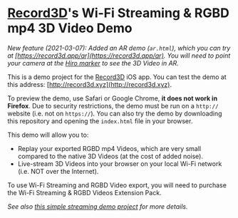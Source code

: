 # [Record3D](https://record3d.app)'s Wi-Fi Streaming & RGBD mp4 3D Video Demo

*New feature (2021-03-07): Added an AR demo (`ar.html`), which you can try at [https://record3d.app/ar](https://record3d.app/ar). You will need to point your camera at the [Hiro marker](https://stemkoski.github.io/AR-Examples/markers/hiro.png) to see the 3D Video in AR.*

This is a demo project for the [Record3D](https://record3d.app) iOS app. You can test the demo at this address: [http://record3d.xyz](http://record3d.xyz).

To preview the demo, use Safari or Google Chrome, **it does not work in Firefox**. Due to security restrictions, the demo must be run on a `http://` website (i.e. not on `https://`). You can also try the demo by downloading this repository and opening the `index.html` file in your browser.

This demo will allow you to:

- Replay your exported RGBD mp4 Videos, which are very small compared to the native 3D Videos (at the cost of added noise).
- Live-stream 3D Videos into your browser on your local Wi-Fi network (i.e. NOT over the Internet).

To use Wi-Fi Streaming and RGBD Video export, you will need to purchase the Wi-Fi Streaming & RGBD Videos Extension Pack.

*See also [this simple streaming demo project](https://github.com/marek-simonik/record3d-simple-wifi-streaming-demo) for more details.*
